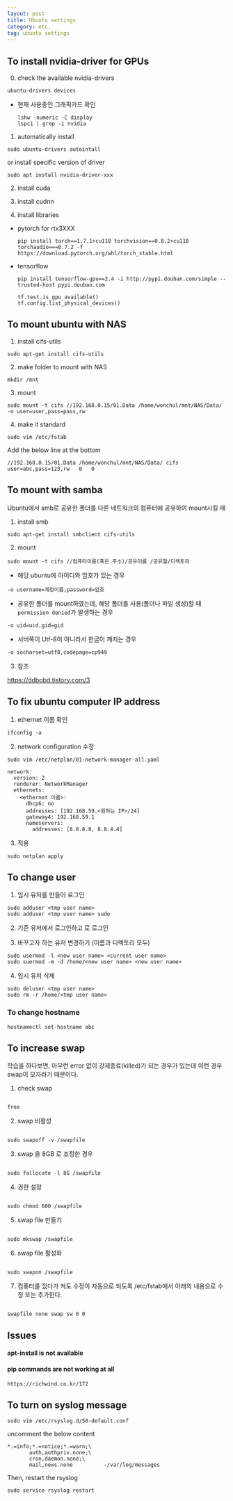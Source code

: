 ```yaml
---
layout: post
title: Ubuntu settings
category: etc.
tag: ubuntu settings
---
```


## To install nvidia-driver for GPUs

0. check the available nvidia-drivers

```
ubuntu-drivers devices
```

- 현재 사용중인 그래픽카드 확인
  ```
  lshw -numeric -C display
  lspci | grep -i nvidia
  ```

1. automatically install

```
sudo ubuntu-drivers autointall
```

or install specific version of driver

```
sudo apt install nvidia-driver-xxx
```

2. install cuda

3. install cudnn

4. install libraries

- pytorch for rtx3XXX
  ```
  pip install torch==1.7.1+cu110 torchvision==0.8.2+cu110 torchaudio===0.7.2 -f https://download.pytorch.org/whl/torch_stable.html
  ```
- tensorflow
  ```
  pip install tensorflow-gpu==2.4 -i http://pypi.douban.com/simple --trusted-host pypi.douban.com
  ```
  ```
  tf.test.is_gpu_available()
  tf.config.list_physical_devices()
  ```

## To mount ubuntu with NAS

1. install cifs-utils

```
sudo apt-get install cifs-utils
```

2. make folder to mount with NAS

```
mkdir /mnt
```

3. mount

```
sudo mount -t cifs //192.168.0.15/01.Data /home/wonchul/mnt/NAS/Data/ -o user=user,pass=pass,rw
```

4. make it standard

```
sudo vim /etc/fstab
```

Add the below line at the bottom

```
//192.168.0.15/01.Data /home/wonchul/mnt/NAS/Data/ cifs user=abc,pass=123,rw   0   0
```

## To mount with samba

Ubuntu에서 smb로 공유한 폴더를 다른 네트워크의 컴퓨터에 공유하여 mount시킬 때

1. install smb

```
sudo apt-get install smbclient cifs-utils
```

2. mount

```
sudo mount -t cifs //컴퓨터이름(혹은 주소)/공유이름 /공유할/디렉토리
```

- 해당 ubuntu에 아이디와 암호가 있는 경우

```
-o username=계정이름,password=암호
```

- 공유한 폴더를 mount하였는데, 해당 폴더를 사용(폴더나 파일 생성)할 때 `permission denied`가 발생하는 경우

```
-o uid=uid,gid=gid
```

- 서버쪽이 Utf-8이 아니라서 한글이 깨지는 경우

```
-o iocharset=utf8,codepage=cp949
```

3. 참조

https://ddbobd.tistory.com/3

## To fix ubuntu computer IP address

1. ethernet 이름 확인

```
ifconfig -a
```

2. network configuration 수정

```
sudo vim /etc/netplan/01-network-manager-all.yaml
```

```
network:
  version: 2
  renderer: NetworkManager
  ethernets:
    <ethernet 이름>:
      dhcp6: no
      addresses: [192.168.59.<원하는 IP>/24]
      gateway4: 192.168.59.1
      nameservers:
        addresses: [8.8.8.8, 8.8.4.4]
```

3. 적용

```
sudo netplan apply
```

## To change user

1. 임시 유저를 만들어 로그인
```
sudo adduser <tmp user name>
sudo adduser <tmp user name> sudo 
```

2. 기존 유저에서 로그인하고 <tmp user>로 로그인
  
3. 바꾸고자 하는 유저 변경하기 (이름과 디렉토리 모두)
```
sudo usermod -l <new user name> <current user name>
sudo suermod -m -d /home/<new user name> <new user name>
```
  
4. 임시 유저 삭제 
```
sudo deluser <tmp user name>
sudo rm -r /home/<tmp user name>
```

### To change hostname
```
hostnamectl set-hostname abc
```


## To increase swap

학습을 하다보면, 아무런 error 없이 강제종료(killed)가 되는 경우가 있는데 이런 경우 swap이 모자라기 때문이다.

1. check swap

```

free

```

2. swap 비활성

```

sudo swapoff -v /swapfile

```

3. swap 을 8GB 로 조정한 경우

```

sudo fallocate -l 8G /swapfile

```

4. 권한 설정

```

sudo chmod 600 /swapfile

```

5. swap file 만들기

```

sudo mkswap /swapfile

```

6. swap file 활성화

```

sudo swapon /swapfile

```

7. 컴퓨터를 껐다가 켜도 수정이 자동으로 되도록 /etc/fstab에서 아래의 내용으로 수정 또는 추가한다.

```

swapfile none swap sw 0 0

```

## Issues

#### apt-install is not available

#### pip commands are not working at all

    https://richwind.co.kr/172

## To turn on syslog message 
  
```
sudo vim /etc/rsyslog.d/50-default.conf
```
  
uncomment the below content
```
*.=info;*.=notice;*.=warn;\
       auth,authpriv.none;\
       cron,daemon.none;\
       mail,news.none          -/var/log/messages
```

Then, restart the rsyslog 
```
sudo service rsyslog restart
```
  

  
